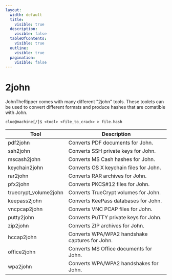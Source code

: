```yaml
---
layout:
  width: default
  title:
    visible: true
  description:
    visible: false
  tableOfContents:
    visible: true
  outline:
    visible: true
  pagination:
    visible: false
---
```


# 2john

JohnTheRipper comes with many different "2john" tools. These toolets can be used to convert different formats and produce hashes that are comatible with John.

```shell
clue@machine[/]$ <tool> <file_to_crack> > file.hash
```

| Tool                   | Description                                    |
| ---------------------- | ---------------------------------------------- |
| pdf2john               | Converts PDF documents for John.               |
| ssh2john               | Converts SSH private keys for John.            |
| mscash2john            | Converts MS Cash hashes for John.              |
| keychain2john          | Converts OS X keychain files for John.         |
| rar2john               | Converts RAR archives for John.                |
| pfx2john               | Converts PKCS#12 files for John.               |
| truecrypt\_volume2john | Converts TrueCrypt volumes for John.           |
| keepass2john           | Converts KeePass databases for John.           |
| vncpcap2john           | Converts VNC PCAP files for John.              |
| putty2john             | Converts PuTTY private keys for John.          |
| zip2john               | Converts ZIP archives for John.                |
| hccap2john             | Converts WPA/WPA2 handshake captures for John. |
| office2john            | Converts MS Office documents for John.         |
| wpa2john               | Converts WPA/WPA2 handshakes for John.         |
